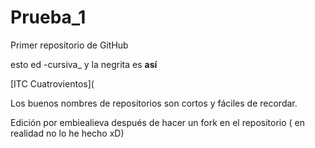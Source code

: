 # Prueba_1
Primer repositorio de GitHub

esto ed -cursiva_ y la negrita es **así**

[ITC Cuatrovientos](

Los buenos nombres de repositorios son cortos y fáciles de recordar.

Edición por embiealieva después de hacer un fork en el repositorio ( en realidad no lo he hecho xD)

